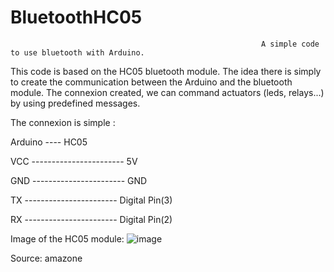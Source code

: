 # BluetoothHC05
                                                            A simple code to use bluetooth with Arduino.


This code is based on the HC05 bluetooth module. The idea there is simply to create the communication between the Arduino and the bluetooth module. The connexion created, we can command actuators (leds, relays...) by using predefined messages.

The connexion is simple :



Arduino                   ----                      HC05


VCC               -----------------------            5V

GND               -----------------------            GND

TX                -----------------------            Digital Pin(3)

RX                -----------------------            Digital Pin(2)







Image of the HC05 module:  ![image](https://user-images.githubusercontent.com/71699176/136223088-d34ebabb-e007-4b1b-ad62-0b134854c242.png)

Source: amazone
